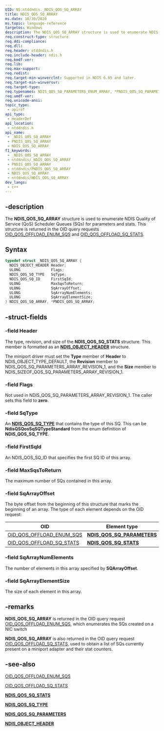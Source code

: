 ```yaml
---
UID: NS:ntddndis._NDIS_QOS_SQ_ARRAY
title: NDIS_QOS_SQ_ARRAY
ms.date: 10/30/2020
ms.topic: language-reference
targetos: Windows
description: The NDIS_QOS_SQ_ARRAY structure is used to enumerate NDIS Quality of Service (QoS) Scheduler Queues (SQs) for parameters and stats.
req.construct-type: structure
req.ddi-compliance: 
req.dll: 
req.header: ntddndis.h
req.include-header: ndis.h
req.kmdf-ver: 
req.lib: 
req.max-support: 
req.redist: 
req.target-min-winverclnt: Supported in NDIS 6.85 and later.
req.target-min-winversvr: 
req.target-type: 
req.typenames: NDIS_QOS_SQ_PARAMETERS_ENUM_ARRAY, *PNDIS_QOS_SQ_PARAMETERS_ENUM_ARRAY, NDIS_QOS_SQ_ARRAY, *PNDIS_QOS_SQ_ARRAY
req.umdf-ver: 
req.unicode-ansi: 
topic_type:
 - apiref
api_type:
 - HeaderDef
api_location:
 - ntddndis.h
api_name:
 - _NDIS_QOS_SQ_ARRAY
 - PNDIS_QOS_SQ_ARRAY
 - NDIS_QOS_SQ_ARRAY
f1_keywords:
 - _NDIS_QOS_SQ_ARRAY
 - ntddndis/_NDIS_QOS_SQ_ARRAY
 - PNDIS_QOS_SQ_ARRAY
 - ntddndis/PNDIS_QOS_SQ_ARRAY
 - NDIS_QOS_SQ_ARRAY
 - ntddndis/NDIS_QOS_SQ_ARRAY
dev_langs:
 - c++
---
```


## -description

The **NDIS_QOS_SQ_ARRAY** structure is used to enumerate NDIS Quality of Service (QoS) Scheduler Queues (SQs) for parameters and stats. This structure is returned in the OID query requests [OID_QOS_OFFLOAD_ENUM_SQS](/windows-hardware/drivers/network/oid-qos-offload-enum-sqs) and [OID_QOS_OFFLOAD_SQ_STATS](/windows-hardware/drivers/network/oid-qos-offload-sq-stats).

## Syntax

```cpp
typedef struct _NDIS_QOS_SQ_ARRAY {
  NDIS_OBJECT_HEADER Header;
  ULONG              Flags;
  NDIS_QOS_SQ_TYPE   SqType;
  NDIS_QOS_SQ_ID     FirstSqId;
  ULONG              MaxSqsToReturn;
  ULONG              SqArrayOffset;
  ULONG              SqArrayNumElements;
  ULONG              SqArrayElementSize;
} NDIS_QOS_SQ_ARRAY, *PNDIS_QOS_SQ_ARRAY;
```

## -struct-fields

### -field Header

The type, revision, and size of the **NDIS_QOS_SQ_STATS** structure. This member is formatted as an [**NDIS_OBJECT_HEADER**](ns-ntddndis-_ndis_object_header.md) structure.

The miniport driver must set the **Type** member of **Header** to NDIS_OBJECT_TYPE_DEFAULT, the **Revision** member to NDIS_QOS_SQ_PARAMETERS_ARRAY_REVISION_1, and the **Size** member to NDIS_SIZEOF_QOS_SQ_PARAMETERS_ARRAY_REVISION_1.

### -field Flags

Not used in NDIS_QOS_SQ_PARAMETERS_ARRAY_REVISION_1. The caller sets this field to **zero**.

### -field SqType

An [**NDIS_QOS_SQ_TYPE**](ne-ntddndis-ndis_qos_sq_type.md) that contains the type of this SQ. This can be **NdisQSQosSqSQTypeStandard** from the enum definition of **NDIS_QOS_SQ_TYPE**.

### -field FirstSqId

An NDIS_QOS_SQ_ID that specifies the first SQ ID of this array.

### -field MaxSqsToReturn

The maximum number of SQs contained in this array.

### -field SqArrayOffset

The byte offset from the beginning of this structure that marks the beginning of an array. The type of each element depends on the OID request:

|OID   |Element type   |
|----------|-----------|
|[OID_QOS_OFFLOAD_ENUM_SQS](/windows-hardware/drivers/network/oid-qos-offload-enum-sqs)     |[**NDIS_QOS_SQ_PARAMETERS**](ns-ntddndis-ndis_qos_sq_parameters.md)       |
|[OID_QOS_OFFLOAD_SQ_STATS](/windows-hardware/drivers/network/oid-qos-offload-sq-stats)|[**NDIS_QOS_SQ_STATS**](ns-ntddndis-ndis_qos_sq_stats.md)   |

### -field SqArrayNumElements

The number of elements in this array specified by **SQArrayOffset**.

### -field SqArrayElementSize

The size of each element in this array.  

## -remarks

**NDIS_QOS_SQ_ARRAY** is returned in the OID query request [OID_QOS_OFFLOAD_ENUM_SQS](/windows-hardware/drivers/network/oid-qos-offload-enum-sqs), which enumerates the SQs created on a NIC switch 

**NDIS_QOS_SQ_ARRAY** is also returned in the OID query request [OID_QOS_OFFLOAD_SQ_STATS](/windows-hardware/drivers/network/oid-qos-offload-sq-stats), used to obtain a list of SQs currently present on a miniport adapter and their stat counters.

## -see-also

[OID_QOS_OFFLOAD_ENUM_SQS](/windows-hardware/drivers/network/oid-qos-offload-enum-sqs)

[OID_QOS_OFFLOAD_SQ_STATS](/windows-hardware/drivers/network/oid-qos-offload-sq-stats)

[**NDIS_QOS_SQ_STATS**](ns-ntddndis-ndis_qos_sq_stats.md)

[**NDIS_QOS_SQ_TYPE**](ne-ntddndis-ndis_qos_sq_type.md)

[**NDIS_QOS_SQ_PARAMETERS**](ns-ntddndis-ndis_qos_sq_parameters.md)

[**NDIS_OBJECT_HEADER**](ns-ntddndis-_ndis_object_header.md)